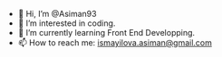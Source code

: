 - 👋 Hi, I’m @Asiman93
- 👀 I’m interested in coding.
- 🌱 I’m currently learning Front End Developping.
- 📫 How to reach me: ismayilova.asiman@gmail.com

<!---
Asiman93/Asiman93 is a ✨ special ✨ repository because its `README.md` (this file) appears on your GitHub profile.
You can click the Preview link to take a look at your changes.
--->
